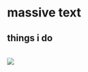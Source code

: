 # massive text
## things i do
<br>
  <a href="https://skillicons.dev">
    <img src="https://skillicons.dev/icons?i=discord,pr,ps,lua,py,html" />
  </a>
